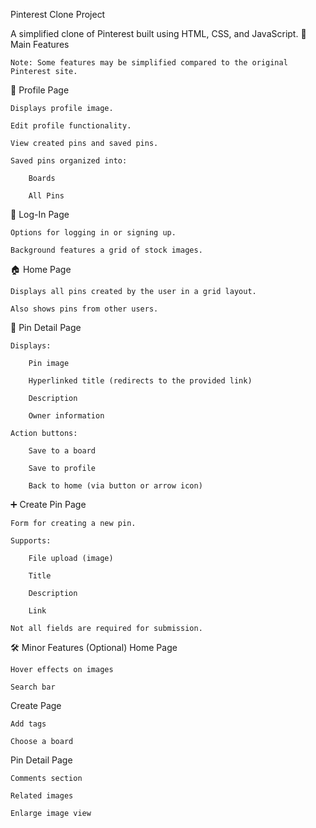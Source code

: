 Pinterest Clone Project

A simplified clone of Pinterest built using HTML, CSS, and JavaScript.
🔧 Main Features

    Note: Some features may be simplified compared to the original Pinterest site.

👤 Profile Page

    Displays profile image.

    Edit profile functionality.

    View created pins and saved pins.

    Saved pins organized into:

        Boards

        All Pins

🔐 Log-In Page

    Options for logging in or signing up.

    Background features a grid of stock images.

🏠 Home Page

    Displays all pins created by the user in a grid layout.

    Also shows pins from other users.

📌 Pin Detail Page

    Displays:

        Pin image

        Hyperlinked title (redirects to the provided link)

        Description

        Owner information

    Action buttons:

        Save to a board

        Save to profile

        Back to home (via button or arrow icon)

➕ Create Pin Page

    Form for creating a new pin.

    Supports:

        File upload (image)

        Title

        Description

        Link

    Not all fields are required for submission.

🛠️ Minor Features (Optional)
Home Page

    Hover effects on images

    Search bar

Create Page

    Add tags

    Choose a board

Pin Detail Page

    Comments section

    Related images

    Enlarge image view